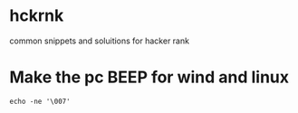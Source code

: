 # hckrnk
common snippets and soluitions for hacker rank

# Make the pc BEEP for wind and linux
`echo -ne '\007'`
